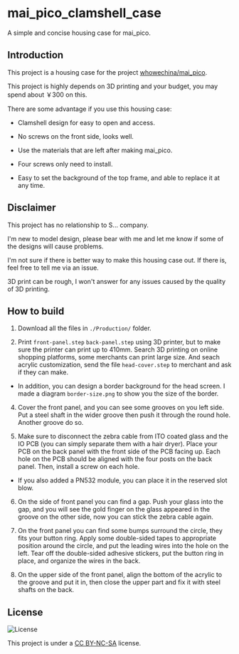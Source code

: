 # mai_pico_clamshell_case

A simple and concise housing case for mai_pico.

## Introduction

This project is a housing case for the project [whowechina/mai_pico](https://github.com/whowechina/mai_pico).

This project is highly depends on 3D printing and your budget, you may spend about ￥300 on this.

There are some advantage if you use this housing case:

- Clamshell design for easy to open and access.

- No screws on the front side, looks well.

- Use the materials that are left after making mai_pico.

- Four screws only need to install.

- Easy to set the background of the top frame, and able to replace it at any time.

## Disclaimer

This project has no relationship to S... company.

I'm new to model design, please bear with me and let me know if some of the designs will cause problems.

I'm not sure if there is better way to make this housing case out. If there is, feel free to tell me via an issue.

3D print can be rough, I won't answer for any issues caused by the quality of 3D printing.

## How to build

1. Download all the files in `./Production/` folder.

2. Print `front-panel.step` `back-panel.step` using 3D printer, but to make sure the printer can print up to 410mm. Search 3D printing on online shopping platforms, some merchants can print large size. And seach acrylic customization, send the file `head-cover.step` to merchant and ask if they can make.
  - In addition, you can design a border background for the head screen. I made a diagram `border-size.png` to show you the size of the border.

4. Cover the front panel, and you can see some grooves on you left side. Put a steel shaft in the wider groove then push it through the round hole. Another groove do so.

5. Make sure to disconnect the zebra cable from ITO coated glass and the IO PCB (you can simply separate them with a hair dryer). Place your PCB on the back panel with the front side of the PCB facing up. Each hole on the PCB should be aligned with the four posts on the back panel. Then, install a screw on each hole.
  - If you also added a PN532 module, you can place it in the reserved slot blow.

6. On the side of front panel you can find a gap. Push your glass into the gap, and you will see the gold finger on the glass appeared in the groove on the other side, now you can stick the zebra cable again.

7. On the front panel you can find some bumps surround the circle, they fits your button ring. Apply some double-sided tapes to appropriate position around the circle, and put the leading wires into the hole on the left. Tear off the double-sided adhesive stickers, put the button ring in place, and organize the wires in the back.

8. On the upper side of the front panel, align the bottom of the acrylic to the groove and put it in, then close the upper part and fix it with steel shafts on the back.

## License

![[License](https://creativecommons.org/licenses/by-nc-sa/4.0/)](https://mirrors.creativecommons.org/presskit/buttons/88x31/png/by-nc-sa.png)

This project is under a [CC BY-NC-SA](https://creativecommons.org/licenses/by-nc-sa/4.0/) license.